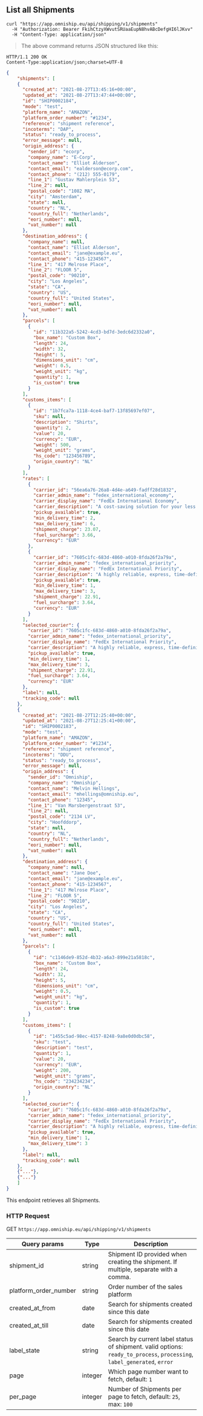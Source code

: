 ## List all Shipments


```shell
curl "https://app.omniship.eu/api/shipping/v1/shipments"
  -H "Authorization: Bearer FkihCtzyXWvutSRUaaEupN8hvABcDefgHI6lJKvv"
  -H "Content-Type: application/json"
```

> The above command returns JSON structured like this:

```
HTTP/1.1 200 OK
Content-Type:application/json;charset=UTF-8
```
```json
{
	"shipments": [
    {
      "created_at": "2021-08-27T13:45:16+00:00",
      "updated_at": "2021-08-27T13:47:44+00:00",
      "id": "SHIP0002184",
      "mode": "test",
      "platform_name": "AMAZON",
      "platform_order_number": "#1234",
      "reference": "shipment reference",
      "incoterms": "DAP",
      "status": "ready_to_process",
      "error_message": null,
      "origin_address": {
        "sender_id": "ecorp",
        "company_name": "E-Corp",
        "contact_name": "Elliot Alderson",
        "contact_email": "ealderson@ecorp.com",
        "contact_phone": "(212) 555-0179",
        "line_1": "Gustav Mahlerplein 53",
        "line_2": null,
        "postal_code": "1082 MA",
        "city": "Amsterdam",
        "state": null,
        "country": "NL",
        "country_full": "Netherlands",
        "eori_number": null,
        "vat_number": null
      },
      "destination_address": {
        "company_name": null,
        "contact_name": "Elliot Alderson",
        "contact_email": "jane@example.eu",
        "contact_phone": "415-1234567",
        "line_1": "417 Melrose Place",
        "line_2": "FLOOR 5",
        "postal_code": "90210",
        "city": "Los Angeles",
        "state": "CA",
        "country": "US",
        "country_full": "United States",
        "eori_number": null,
        "vat_number": null
      },
      "parcels": [
        {
          "id": "11b322a5-5242-4cd3-bd7d-3edc6d2332a0",
          "box_name": "Custom Box",
          "length": 24,
          "width": 32,
          "height": 5,
          "dimensions_unit": "cm",
          "weight": 0.5,
          "weight_unit": "kg",
          "quantity": 1,
          "is_custom": true
        }
      ],
      "customs_items": [
        {
          "id": "1b7fca7a-1118-4ce4-baf7-13f85697ef07",
          "sku": null,
          "description": "Shirts",
          "quantity": 2,
          "value": 20,
          "currency": "EUR",
          "weight": 500,
          "weight_unit": "grams",
          "hs_code": "123456789",
          "origin_country": "NL"
        }
      ],
      "rates": [
        {
          "carrier_id": "56ea6a76-26a8-4d4e-a649-fadff28d1832",
          "carrier_admin_name": "fedex_international_economy",
          "carrier_display_name": "FedEx International Economy",
          "carrier_description": "A cost-saving solution for your less time-sensitive deliveries. A reliable, door-to-door, Customs-cleared, service between Europe, the Middle East and the US.",
          "pickup_available": true,
          "min_delivery_time": 2,
          "max_delivery_time": 6,
          "shipment_charge": 23.07,
          "fuel_surcharge": 3.66,
          "currency": "EUR"
        },
        {
          "carrier_id": "7605c1fc-683d-4860-a010-8fda26f2a79a",
          "carrier_admin_name": "fedex_international_priority",
          "carrier_display_name": "FedEx International Priority",
          "carrier_description": "A highly reliable, express, time-definite, customs-cleared, door-to-door service for your worldwide packages up to 68kg per unit.",
          "pickup_available": true,
          "min_delivery_time": 1,
          "max_delivery_time": 3,
          "shipment_charge": 22.91,
          "fuel_surcharge": 3.64,
          "currency": "EUR"
        }
      ],
      "selected_courier": {
        "carrier_id": "7605c1fc-683d-4860-a010-8fda26f2a79a",
        "carrier_admin_name": "fedex_international_priority",
        "carrier_display_name": "FedEx International Priority",
        "carrier_description": "A highly reliable, express, time-definite, customs-cleared, door-to-door service for your worldwide packages up to 68kg per unit.",
        "pickup_available": true,
        "min_delivery_time": 1,
        "max_delivery_time": 3,
        "shipment_charge": 22.91,
        "fuel_surcharge": 3.64,
        "currency": "EUR"
      },
      "label": null,
      "tracking_code": null
    },
    {
      "created_at": "2021-08-27T12:25:40+00:00",
      "updated_at": "2021-08-27T12:25:41+00:00",
      "id": "SHIP0002183",
      "mode": "test",
      "platform_name": "AMAZON",
      "platform_order_number": "#1234",
      "reference": "shipment reference",
      "incoterms": "DDU",
      "status": "ready_to_process",
      "error_message": null,
      "origin_address": {
        "sender_id": "Omniship",
        "company_name": "Omniship",
        "contact_name": "Melvin Hellings",
        "contact_email": "mhellings@omniship.eu",
        "contact_phone": "12345",
        "line_1": "Van Marsbergenstraat 53",
        "line_2": null,
        "postal_code": "2134 LV",
        "city": "Hoofddorp",
        "state": null,
        "country": "NL",
        "country_full": "Netherlands",
        "eori_number": null,
        "vat_number": null
      },
      "destination_address": {
        "company_name": null,
        "contact_name": "Jane Doe",
        "contact_email": "jane@example.eu",
        "contact_phone": "415-1234567",
        "line_1": "417 Melrose Place",
        "line_2": "FLOOR 5",
        "postal_code": "90210",
        "city": "Los Angeles",
        "state": "CA",
        "country": "US",
        "country_full": "United States",
        "eori_number": null,
        "vat_number": null
      },
      "parcels": [
        {
          "id": "c1146de9-852d-4b32-a6a3-899e21a5818c",
          "box_name": "Custom Box",
          "length": 24,
          "width": 32,
          "height": 5,
          "dimensions_unit": "cm",
          "weight": 0.5,
          "weight_unit": "kg",
          "quantity": 1,
          "is_custom": true
        }
      ],
      "customs_items": [
        {
          "id": "1455c5ad-98ec-4157-8248-9a8e0d0dbc58",
          "sku": "test",
          "description": "test",
          "quantity": 1,
          "value": 20,
          "currency": "EUR",
          "weight": 200,
          "weight_unit": "grams",
          "hs_code": "234234234",
          "origin_country": "NL"
        }
      ],
      "selected_courier": {
        "carrier_id": "7605c1fc-683d-4860-a010-8fda26f2a79a",
        "carrier_admin_name": "fedex_international_priority",
        "carrier_display_name": "FedEx International Priority",
        "carrier_description": "A highly reliable, express, time-definite, customs-cleared, door-to-door service for your worldwide packages up to 68kg per unit.",
        "pickup_available": true,
        "min_delivery_time": 1,
        "max_delivery_time": 3
      },
      "label": null,
      "tracking_code": null
    },
    {"..."},
    {"..."}
	]
}
```

This endpoint retrieves all Shipments.

### HTTP Request

<span class="http-verb get">GET</span> `https://app.omniship.eu/api/shipping/v1/shipments`

Query params | Type | Description
--------- | ------- | -----------
shipment_id | <span class="type">string</span> | Shipment ID provided when creating the shipment. If multiple, separate with a comma.
platform_order_number | <span class="type">string</span> | Order number of the sales platform
created_at_from | <span class="type">date</span> | Search for shipments created since this date
created_at_till | <span class="type">date</span> | Search for shipments created since this date
label_state | <span class="type">string</span> | Search by current label status of shipment. valid options\: <code>ready_to_process</code>, <code>processing</code>, <code>label_generated</code>, <code>error</code>
page | <span class="type">integer</span> | Which page number want to fetch, default: <code>1</code>
per_page | <span class="type">integer</span> | Number of Shipments per page to fetch, default: <code>25</code>, max: <code>100</code>
